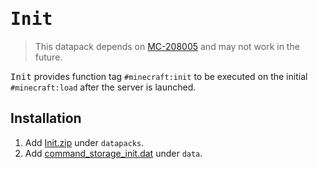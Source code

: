 # <samp>Init</samp>

> This datapack depends on [MC-208005](https://bugs.mojang.com/browse/MC-208005) and may not work in the future.

<samp>Init</samp> provides function tag `#minecraft:init` to be executed on the initial `#minecraft:load` after the server is launched.

## Installation

1. Add [Init.zip](https://github.com/intsuc/Init/releases/latest/download/Init.zip) under `datapacks`.
1. Add [command_storage_init.dat](https://github.com/intsuc/Init/releases/latest/download/command_storage_init.dat) under `data`.
